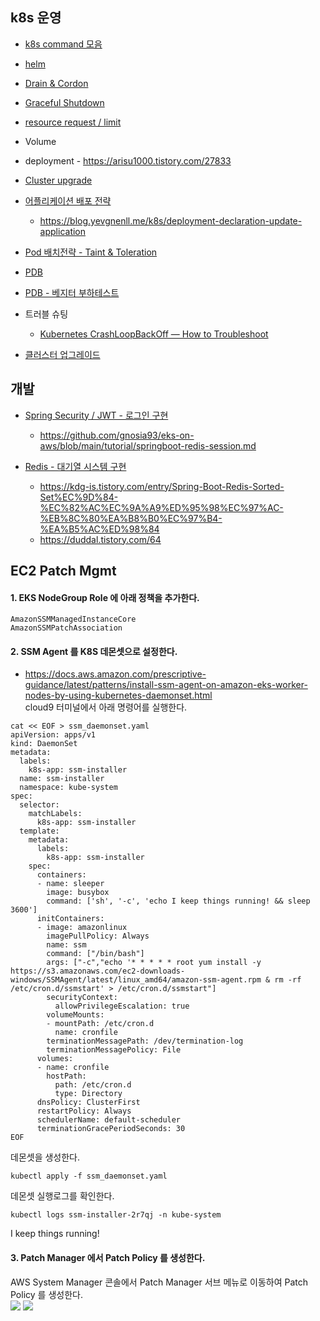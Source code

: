 ## k8s 운영 ##

* [k8s command 모음](https://github.com/gnosia93/eks-on-aws/blob/main/tutorial/k8s-op-cmd.md)

* [helm](https://github.com/gnosia93/eks-on-aws/blob/main/tutorial/study-helm.md)

* [Drain & Cordon](https://velog.io/@koo8624/Kubernetes-Drain-Cordon-and-Uncordon)

* [Graceful Shutdown](https://waspro.tistory.com/682)
  
* [resource request / limit](https://kubernetes.io/ko/docs/concepts/configuration/manage-resources-containers/) 

* Volume

* deployment - https://arisu1000.tistory.com/27833
  
* [Cluster upgrade](https://jerryljh.tistory.com/86)  

* [어플리케이션 배포 전략](https://velog.io/@_zero_/%EC%BF%A0%EB%B2%84%EB%84%A4%ED%8B%B0%EC%8A%A4-%EB%B0%B0%ED%8F%AC-%EC%A0%84%EB%9E%B5RollingUpdate-BlueGreen-Canary-%EB%B0%8F-%EB%A1%A4%EB%B0%B1Rollback-%EA%B0%9C%EB%85%90%EA%B3%BC-%EC%84%A4%EC%A0%95)

  - https://blog.yevgnenll.me/k8s/deployment-declaration-update-application

* [Pod 배치전략 - Taint & Toleration](https://velog.io/@pinion7/Kubernetes-Pod-%EB%B0%B0%EC%B9%98%EC%A0%84%EB%9E%B5-Taint%EC%99%80-Toleration%EC%97%90-%EB%8C%80%ED%95%B4-%EC%9D%B4%ED%95%B4%ED%95%98%EA%B3%A0-%EC%8B%A4%EC%8A%B5%ED%95%B4%EB%B3%B4%EA%B8%B0)

* [PDB](https://halfmoon95.tistory.com/entry/PodDisruptionBudget%EC%9D%84-%EC%9D%B4%EC%9A%A9%ED%95%9C-Pod-%EC%9E%AC%EB%B0%B0%EC%B9%98)
* [PDB - 베지터 부하테스트](https://tommypagy.tistory.com/607)
* 트러블 슈팅
  - [Kubernetes CrashLoopBackOff — How to Troubleshoot](https://foxutech.medium.com/kubernetes-crashloopbackoff-how-to-troubleshoot-940dbb16bc84)

* [클러스터 업그레이드](https://blog.blux.ai/%EB%AC%B4%EC%A4%91%EB%8B%A8%EC%9C%BC%EB%A1%9C-eks-%ED%81%B4%EB%9F%AC%EC%8A%A4%ED%84%B0-%EB%B2%84%EC%A0%84-%EC%97%85%EA%B7%B8%EB%A0%88%EC%9D%B4%EB%93%9C%ED%95%98%EA%B8%B0-25859)

## 개발 ##
    
* [Spring Security / JWT - 로그인 구현](https://webfirewood.tistory.com/115)
  * https://github.com/gnosia93/eks-on-aws/blob/main/tutorial/springboot-redis-session.md   

* [Redis - 대기열 시스템 구현](https://dev-jj.tistory.com/entry/%ED%94%84%EB%A1%9C%EB%AA%A8%EC%85%98%EC%9D%84-%EB%8C%80%EB%B9%84%ED%95%9C-%EB%8C%80%EA%B8%B0%EC%97%B4-%EC%8B%9C%EC%8A%A4%ED%85%9C-%EA%B5%AC%EC%84%B1%ED%95%98%EA%B8%B0-Redis-WebSocket-Spring)  
  * https://kdg-is.tistory.com/entry/Spring-Boot-Redis-Sorted-Set%EC%9D%84-%EC%82%AC%EC%9A%A9%ED%95%98%EC%97%AC-%EB%8C%80%EA%B8%B0%EC%97%B4-%EA%B5%AC%ED%98%84
  * https://duddal.tistory.com/64


## EC2 Patch Mgmt ##

#### 1. EKS NodeGroup Role 에 아래 정책을 추가한다. ####
```
AmazonSSMManagedInstanceCore
AmazonSSMPatchAssociation
```

#### 2. SSM Agent 를 K8S 데몬셋으로 설정한다. ####
* https://docs.aws.amazon.com/prescriptive-guidance/latest/patterns/install-ssm-agent-on-amazon-eks-worker-nodes-by-using-kubernetes-daemonset.html    
cloud9 터미널에서 아래 명령어를 실행한다.
```
cat << EOF > ssm_daemonset.yaml
apiVersion: apps/v1
kind: DaemonSet
metadata:
  labels:
    k8s-app: ssm-installer
  name: ssm-installer
  namespace: kube-system
spec:
  selector:
    matchLabels:
      k8s-app: ssm-installer
  template:
    metadata:
      labels:
        k8s-app: ssm-installer
    spec:
      containers:
      - name: sleeper
        image: busybox
        command: ['sh', '-c', 'echo I keep things running! && sleep 3600']
      initContainers:
      - image: amazonlinux
        imagePullPolicy: Always
        name: ssm
        command: ["/bin/bash"]
        args: ["-c","echo '* * * * * root yum install -y https://s3.amazonaws.com/ec2-downloads-windows/SSMAgent/latest/linux_amd64/amazon-ssm-agent.rpm & rm -rf /etc/cron.d/ssmstart' > /etc/cron.d/ssmstart"]
        securityContext:
          allowPrivilegeEscalation: true
        volumeMounts:
        - mountPath: /etc/cron.d
          name: cronfile
        terminationMessagePath: /dev/termination-log
        terminationMessagePolicy: File
      volumes:
      - name: cronfile
        hostPath:
          path: /etc/cron.d
          type: Directory
      dnsPolicy: ClusterFirst
      restartPolicy: Always
      schedulerName: default-scheduler
      terminationGracePeriodSeconds: 30
EOF
```
데몬셋을 생성한다. 
```
kubectl apply -f ssm_daemonset.yaml
```

데몬셋 실행로그를 확인한다. 
```
kubectl logs ssm-installer-2r7qj -n kube-system
```
I keep things running!

#### 3. Patch Manager 에서 Patch Policy 를 생성한다. ####
AWS System Manager 콘솔에서 Patch Manager 서브 메뉴로 이동하여 Patch Policy 를 생성한다.  
![](https://github.com/gnosia93/eks-on-aws/blob/main/images/patchmanager-1.png)
![](https://github.com/gnosia93/eks-on-aws/blob/main/images/patchmanager-2.png)
